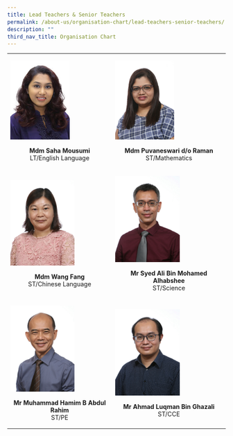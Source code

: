 ```yaml
---
title: Lead Teachers & Senior Teachers
permalink: /about-us/organisation-chart/lead-teachers-senior-teachers/
description: ""
third_nav_title: Organisation Chart
---
```

<table class="my-table">
  <thead>
  </thead>
  <tbody>
    <tr>
      <td><p><img style="width:60%" src="/images/mdm%20saha%20mousumi.jpeg"></p><center><b>Mdm Saha Mousumi</b><br>LT/English Language<p></p></center></td>
      <td><p><img style="width:55%" src="/images/mdm puvaneswari d_o raman.jpg">
	</p><center><b>Mdm Puvaneswari d/o Raman</b>
	<br>ST/Mathematics<p></p></center></td>
    </tr>
    <tr>
      <td><p><img style="width:65%" src="/images/mdm wang fang.jpg">
	</p><center><b>Mdm Wang Fang</b>
	<br>ST/Chinese Language<p></p></center></td>
      <td><p><img style="width:60%" src="/images/mr syed ali bin mohd alhabshee.jpg">
	</p><center><b>Mr Syed Ali Bin Mohamed Alhabshee</b>
	<br>ST/Science<p></p></center></td>
    </tr>
    <tr>
      <td><p><img style="width:65%" src="/images/mr muhamad hamim b abdul rahim.jpg">
	</p><center><b>Mr Muhammad Hamim B Abdul Rahim</b>
	<br>ST/PE<p></p></center></td>
      <td><p><img style="width:60%" src="/images/mr ahmad luqman bin ghazali.jpg">
	</p><center><b>Mr Ahmad Luqman Bin Ghazali</b>
	<br>ST/CCE<p></p></center><p></p></td>
    </tr>
  </tbody>  
</table>